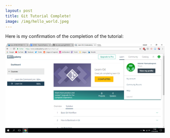 ```yaml
---
layout: post
title: Git Tutorial Complete!
image: /img/hello_world.jpeg
---
```


Here is my confirmation of the completion of the tutorial:

![](../img/hamzabegovic/hamzabegovic_learn_git_tutorial.png)
